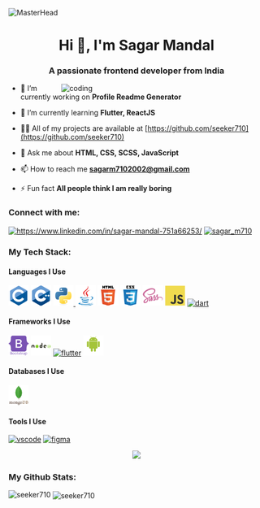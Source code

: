 ![MasterHead](https://1.bp.blogspot.com/-7A4WynwLsMw/XbBpCXG8fHI/AAAAAAAAMt4/uOa1bpLskYgrwGbllhSu2SDj_Mig8SXJQCLcBGAsYHQ/s1600/2000_600px.gif)
<h1 align="center">Hi 👋, I'm Sagar Mandal</h1>
<h3 align="center">A passionate frontend developer from India</h3>
<img align="right" alt="coding" width="400" src="https://i.pinimg.com/originals/f1/e7/34/f1e734f9cade86fe737a9aa404ad5677.gif">

- 🔭 I’m currently working on **Profile Readme Generator**

- 🌱 I’m currently learning **Flutter, ReactJS**

- 👨‍💻 All of my projects are available at [https://github.com/seeker710](https://github.com/seeker710)

- 💬 Ask me about **HTML, CSS, SCSS, JavaScript**

- 📫 How to reach me **sagarm7102002@gmail.com**

- ⚡ Fun fact **All people think I am really boring**

<h3 align="left">Connect with me:</h3>
<p align="left">
<a href="https://linkedin.com/in/https://www.linkedin.com/in/sagar-mandal-751a66253/" target="blank"><img align="center" src="https://raw.githubusercontent.com/rahuldkjain/github-profile-readme-generator/master/src/images/icons/Social/linked-in-alt.svg" alt="https://www.linkedin.com/in/sagar-mandal-751a66253/" height="30" width="40" /></a>
<a href="https://instagram.com/sagar_m710" target="blank"><img align="center" src="https://raw.githubusercontent.com/rahuldkjain/github-profile-readme-generator/master/src/images/icons/Social/instagram.svg" alt="sagar_m710" height="30" width="40" /></a>
</p>

<h3 align="left">My Tech Stack:</h3>
<h4 align = "left" >Languages I Use</h4 >
    <p align = "left" >
      <a href = "https://www.cprogramming.com/" target = "_blank" rel = "noreferrer" > <img src = "https://raw.githubusercontent.com/devicons/devicon/master/icons/c/c-original.svg" alt = "c" width = "40" height = "40" / ></a >
      <a href = "https://www.w3schools.com/cpp/" target = "_blank" rel = "noreferrer" > <img src = "https://raw.githubusercontent.com/devicons/devicon/master/icons/cplusplus/cplusplus-original.svg" alt = "cplusplus" width = "40" height = "40" / ></a >
      <a href = "https://www.python.org" target = "_blank" rel = "noreferrer"> <img src = "https://raw.githubusercontent.com/devicons/devicon/master/icons/python/python-original.svg" alt = "python" width = "40" height = "40"/> </a>
      <a href = "https://www.java.com" target = "_blank" rel = "noreferrer" > <img src = "https://raw.githubusercontent.com/devicons/devicon/master/icons/java/java-original.svg" alt = "java" width = "40" height = "40" / ></a >
      <a href = "https://www.w3.org/html/" target = "_blank" rel = "noreferrer" > <img src = "https://raw.githubusercontent.com/devicons/devicon/master/icons/html5/html5-original-wordmark.svg" alt = "html5" width = "40" height = "40" / ></a >
      <a href = "https://www.w3schools.com/css/" target = "_blank" rel = "noreferrer" > <img src = "https://raw.githubusercontent.com/devicons/devicon/master/icons/css3/css3-original-wordmark.svg" alt = "css3" width = "40" height = "40" / ></a >
      <a href = "https://sass-lang.com" target = "_blank" rel = "noreferrer" > <img src = "https://raw.githubusercontent.com/devicons/devicon/master/icons/sass/sass-original.svg" alt = "sass" width = "40" height = "40" / ></a >
      <a href = "https://developer.mozilla.org/en-US/docs/Web/JavaScript" target = "_blank" rel = "noreferrer" > <img src = "https://raw.githubusercontent.com/devicons/devicon/master/icons/javascript/javascript-original.svg" alt = "javascript" width = "40" height = "40" / ></a >
      <a href = "https://dart.dev" target = "_blank" rel = "noreferrer" > <img src = "https://www.vectorlogo.zone/logos/dartlang/dartlang-icon.svg" alt = "dart" width = "40" height = "40" / ></a > 
    </p>
<h4 align = "left">Frameworks I Use</h4>
    <p align = "left">
        <a href = "https://getbootstrap.com" target = "_blank" rel = "noreferrer" > <img src = "https://raw.githubusercontent.com/devicons/devicon/master/icons/bootstrap/bootstrap-plain-wordmark.svg" alt = "bootstrap" width = "40" height = "40" / ></a >
        <a href = "https://nodejs.org" target = "_blank" rel = "noreferrer" > <img src = "https://raw.githubusercontent.com/devicons/devicon/master/icons/nodejs/nodejs-original-wordmark.svg" alt = "nodejs" width = "40" height = "40" / ></a >
        <a href = "https://flutter.dev" target = "_blank" rel = "noreferrer" > <img src = "https://www.vectorlogo.zone/logos/flutterio/flutterio-icon.svg" alt = "flutter" width = "40" height = "40" / ></a >
        <a href = "https://developer.android.com" target = "_blank" rel = "noreferrer" > <img src = "https://raw.githubusercontent.com/devicons/devicon/master/icons/android/android-original-wordmark.svg" alt = "android" width = "40" height = "40" / ></a >
    </p>
<h4 align = "left">Databases I Use</h4>
    <p align = "left">
       <a href = "https://www.mongodb.com/" target = "_blank" rel = "noreferrer" > <img src = "https://raw.githubusercontent.com/devicons/devicon/master/icons/mongodb/mongodb-original-wordmark.svg" alt = "mongodb" width = "40" height = "40" / ></a > 
    </p>
<h4 align = "left">Tools I Use</h4>
    <p align = "left"> 
        <a href = "https://code.visualstudio.com/" target = "_blank" rel = "noreferrer" > <img src = "https://cdn.worldvectorlogo.com/logos/visual-studio-code-1.svg" alt = "vscode" width = "40" height = "40" / ></a >
        <a href = "https://www.figma.com/" target = "_blank" rel = "noreferrer" > <img src = "https://www.vectorlogo.zone/logos/figma/figma-icon.svg" alt = "figma" width = "40" height = "40" / ></a >   
    </p>
<p align="center"><a href="https://git.io/streak-stats" target="_blank" rel="noreferrer"><img src="https://streak-stats.demolab.com?user=seeker710&theme=dark&date_format=M%20j%5B%2C%20Y%5D"></a></p>

<h3>My Github Stats:</h3>
<p><img align="left" src="https://github-readme-stats.vercel.app/api/top-langs?username=seeker710&show_icons=true&locale=en&layout=compact" alt="seeker710" /></p>
<p>&nbsp;<img align="center" src="https://github-readme-stats.vercel.app/api?username=seeker710&show_icons=true&locale=en" alt="seeker710" /></p>
